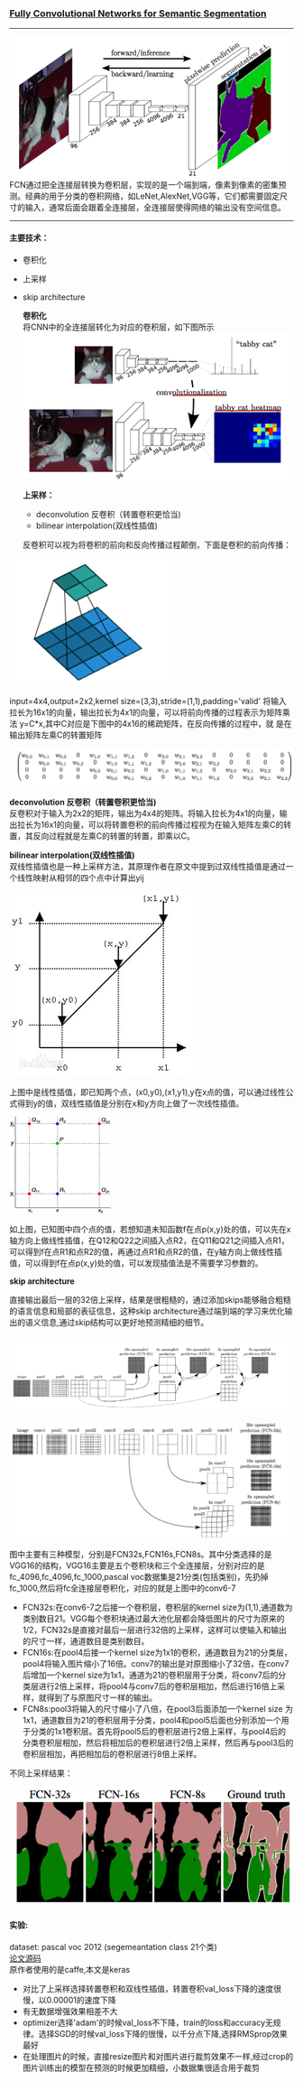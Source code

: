 ### [Fully Convolutional Networks for Semantic Segmentation](https://arxiv.org/abs/1605.06211)
---  
  
![Image text](https://github.com/FanShuixing/test/blob/master/1.png)  
FCN通过把全连接层转换为卷积层，实现的是一个端到端，像素到像素的密集预测。经典的用于分类的卷积网络，如LeNet,AlexNet,VGG等，它们都需要固定尺寸的输入，通常后面会跟着全连接层，全连接层使得网络的输出没有空间信息。

---
#### 主要技术：  
- 卷积化
- 上采样  
- skip architecture  

  **卷积化**  
将CNN中的全连接层转化为对应的卷积层，如下图所示
 ![image](https://github.com/FanShuixing/test/blob/master/9.png)


  **上采样：**
  - deconvolution 反卷积（转置卷积更恰当)
  - bilinear interpolation(双线性插值)  

  反卷积可以视为将卷积的前向和反向传播过程颠倒，下面是卷积的前向传播：
 
 ![image](https://github.com/FanShuixing/test/blob/master/4.png)

  input=4x4,output=2x2,kernel size=(3,3),stride=(1,1),padding='valid'
  将输入拉长为16x1的向量，输出拉长为4x1的向量，可以将前向传播的过程表示为矩阵乘法 y=C*x,其中C对应是下图中的4x16的稀疏矩阵，在反向传播的过程中，就    是在输出矩阵左乘C的转置矩阵
 
 ![image](https://github.com/FanShuixing/test/blob/master/5.png)
 
  **deconvolution 反卷积（转置卷积更恰当)**  
  反卷积对于输入为2x2的矩阵，输出为4x4的矩阵。将输入拉长为4x1的向量，输出拉长为16x1的向量，可以将转置卷积的前向传播过程视为在输入矩阵左乘C的转置，其反向过程就是左乘C的转置的转置，即乘以C。
 
  **bilinear interpolation(双线性插值)**  
  双线性插值也是一种上采样方法，其原理作者在原文中提到过双线性插值是通过一个线性映射从相邻的四个点中计算出yij  
 
 ![image](https://github.com/FanShuixing/test/blob/master/6.jpg)
 
  上图中是线性插值，即已知两个点，(x0,y0),(x1,y1),y在x点的值，可以通过线性公式得到y的值，双线性插值是分别在x和y方向上做了一次线性插值。
 
 ![image](https://github.com/FanShuixing/test/blob/master/7.png)
 
  如上图，已知图中四个点的值，若想知道未知函数f在点p(x,y)处的值，可以先在x轴方向上做线性插值，在Q12和Q22之间插入点R2，在Q11和Q21之间插入点R1，可以得到f在点R1和点R2的值，再通过点R1和点R2的值，在y轴方向上做线性插值，可以得到f在点p(x,y)处的值，可以发现插值法是不需要学习参数的。

  **skip architecture**

  直接输出最后一层的32倍上采样，结果是很粗糙的，通过添加skips能够融合粗糙的语言信息和局部的表征信息，这种skip architecture通过端到端的学习来优化输出的语义信息,通过skip结构可以更好地预测精细的细节。

![Image](https://github.com/FanShuixing/test/blob/master/3.png)
---
![Image](https://github.com/FanShuixing/test/blob/master/8.png)

  图中主要有三种模型，分别是FCN32s,FCN16s,FCN8s。其中分类选择的是VGG16的结构，VGG16主要是五个卷积块和三个全连接层，分别对应的是fc_4096,fc_4096,fc_1000,pascal voc数据集是21分类(包括类别)，先扔掉fc_1000,然后将fc全连接层卷积化，对应的就是上图中的conv6-7

  - FCN32s:在conv6-7之后接一个卷积层，卷积层的kernel size为(1,1),通道数为类别数目21。VGG每个卷积块通过最大池化层都会降低图片的尺寸为原来的1/2，FCN32s是直接对最后一层进行32倍的上采样，这样可以使输入和输出的尺寸一样，通道数目是类别数目。  
  - FCN16s:在pool4后接一个kernel size为1x1的卷积，通道数目为21的分类层，pool4将输入图片缩小了16倍。conv7的输出是对原图缩小了32倍，在conv7后增加一个kernel size为1x1，通道为21的卷积层用于分类，将conv7后的分类层进行2倍上采样，将pool4与conv7后的卷积层相加，然后进行16倍上采样，就得到了与原图尺寸一样的输出。
  - FCN8s:pool3将输入的尺寸缩小了八倍，在pool3后面添加一个kernel size  为1x1，通道数目为21的卷积层用于分类，pool4和pool5后面也分别添加一个用于分类的1x1卷积层。首先将pool5后的卷积层进行2倍上采样，与pool4后的分类卷积层相加，然后将相加后的卷积层进行2倍上采样，然后再与pool3后的卷积层相加，再把相加后的卷积层进行8倍上采样。
  
不同上采样结果：  

![Image](https://github.com/FanShuixing/test/blob/master/10.png)


#### 实验:
dataset: pascal voc 2012 (segemeantation class 21个类)   
[论文源码](https://github.com/shelhamer/fcn.berkeleyvision.org)   
原作者使用的是caffe,本文是keras    
- 对比了上采样选择转置卷积和双线性插值，转置卷积val_loss下降的速度很慢，以0.00001的速度下降    
- 有无数据增强效果相差不大   
- optimizer选择'adam'的时候val_loss不下降，train的loss和accuracy无规律。选择SGD的时候val_loss下降的很慢，以千分点下降,选择RMSprop效果最好 
- 在处理图片的时候，直接resize图片和对图片进行裁剪效果不一样,经过crop的图片训练出的模型在预测的时候更加精细，小数据集很适合用于裁剪
